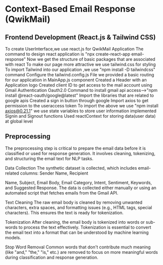 

# Context-Based Email Response (QwikMail)

## Frontend Development (React.js & Tailwind CSS)

To create UserInterface,we use react.js for QwikMail Application
The command to design react application is "npx create-react-app email-response"
Now we get the structure of basic packages that are associated with react
To make our page more attractive we use tailwind.css for styling
To import Tailwind into our application ,we use "npm install -D tailwindcss" command
Configure the tailwind.config.js File
we provided a basic routing for our application in MainApp.js component
Created a Header with an Application logo
Created client ID to get access to the mail account using Gmail Authentication Oauth2.0
Command to install gmail api access-->"npm install @react-oauth/google@latest"
Import the libraries that are related to google apis
Created a sign in button through google
Import axios to get permission to the useraccess token
To import the above we use "npm install axios@0.21.1"
we use state variables to store user information
implemented Signin and Signout functions
Used reactContext for storing data(user data) at global level

## Preprocessing
The preprocessing step is critical to prepare the email data before it is classified or used for response generation. It involves cleaning, tokenizing, and structuring the email text for NLP tasks.

Data Collection
The synthetic dataset is collected, which includes email-related columns: Sender Name, Recipient

Name, Subject, Email Body, Email Category, Intent, Sentiment, Keywords, and Suggested Response. The data is collected either manually or using an automated script that fetches emails from the Gmail API.

Text Cleaning
The raw email body is cleaned by removing unwanted characters, extra spaces, and formatting issues (e.g., HTML tags, special characters). This ensures the text is ready for tokenization.

Tokenization
After cleaning, the email body is tokenized into words or sub-words to process the text effectively. Tokenization is essential to convert the email text into a format that can be understood by machine learning models.

Stop Word Removal
Common words that don't contribute much meaning (like "and," "the," "is," etc.) are removed to focus on more meaningful words during classification and response generation.